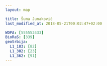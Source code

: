 ```yaml
---
layout: map

title: Šuma Junaković
last_modified_at: 2018-05-21T00:02:47+02:00

WDPA: [555552433]
BioRaS: [339]
geoSrbija:
  L1_183: [82]
  L1_302: [23]
  L1_362: [91]
---
```

